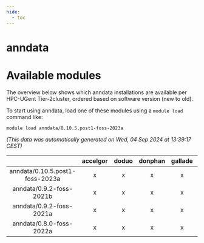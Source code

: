 ```yaml
---
hide:
  - toc
---
```


anndata
=======

# Available modules


The overview below shows which anndata installations are available per HPC-UGent Tier-2cluster, ordered based on software version (new to old).

To start using anndata, load one of these modules using a `module load` command like:

```shell
module load anndata/0.10.5.post1-foss-2023a
```

*(This data was automatically generated on Wed, 04 Sep 2024 at 13:39:17 CEST)*  

| |accelgor|doduo|donphan|gallade|joltik|shinx|skitty|
| :---: | :---: | :---: | :---: | :---: | :---: | :---: | :---: |
|anndata/0.10.5.post1-foss-2023a|x|x|x|x|x|x|x|
|anndata/0.9.2-foss-2021b|x|x|x|x|x|-|x|
|anndata/0.9.2-foss-2021a|x|x|x|x|x|-|x|
|anndata/0.8.0-foss-2022a|x|x|x|x|x|-|x|
